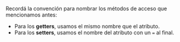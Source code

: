 Recordá la convención para nombrar los métodos de acceso que mencionamos antes:

* Para los **getters**, usamos el mismo nombre que el atributo. 
* Para los **setters**, usamos el nombre del atributo con un `=` al final. 